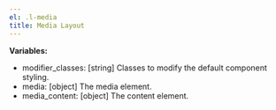 ```yaml
---
el: .l-media
title: Media Layout
---
```


__Variables:__
* modifier_classes: [string] Classes to modify the default component styling.
* media: [object] The media element.
* media_content: [object] The content element.
